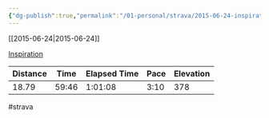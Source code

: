 ```yaml
---
{"dg-publish":true,"permalink":"/01-personal/strava/2015-06-24-inspiration/"}
---
```



[[2015-06-24\|2015-06-24]]

[Inspiration](https://www.strava.com/activities/332437879)

| Distance | Time  | Elapsed Time | Pace | Elevation |
| -------- | ----- | ------------ | ---- | --------- |
| 18.79    | 59:46 | 1:01:08      | 3:10 | 378       |




#strava

